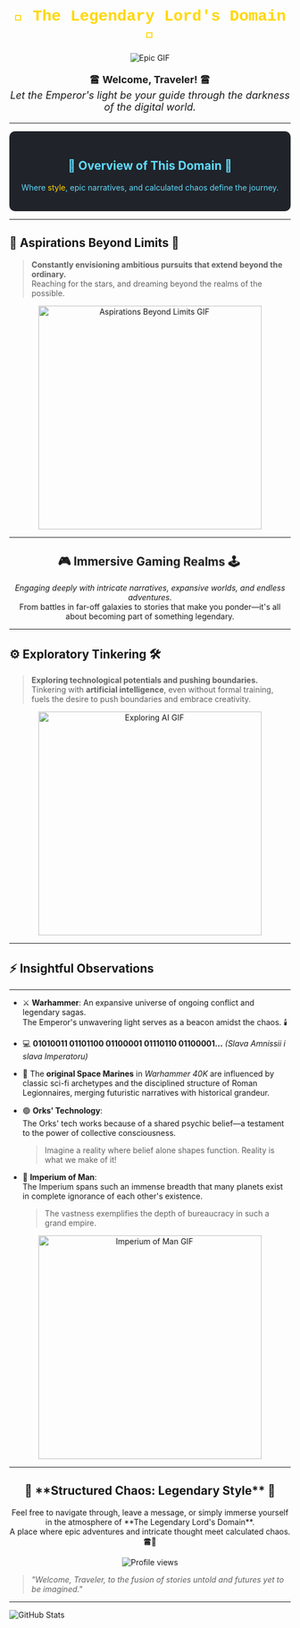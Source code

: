 <h1 align="center" style="color: #FFD700; font-family: 'Courier New', monospace;">
  👑 The Legendary Lord's Domain 👑
</h1>

<p align="center">
  <img src="https://media.giphy.com/media/QHE5gWI0QjqF2/giphy.gif" alt="Epic GIF">
</p>

<p align="center" style="font-size: 18px;">
  🖀 <strong>Welcome, Traveler!</strong> 🖀<br>
  <em>Let the Emperor's light be your guide through the darkness of the digital world.</em>
</p>

---

<div align="center" style="padding: 20px; background-color: #20232a; color: #61dafb; border-radius: 10px;">
  <h2>🌌 Overview of This Domain 🌌</h2>
  <p>Where <span style="animation: flash 2s infinite alternate;">style</span>, epic <span style="animation: pulse 3s infinite;">narratives</span>, and calculated chaos define the journey.</p>
</div>

<style>
  @keyframes flash {
    0% { color: #FFD700; }
    100% { color: #FF4500; }
  }
  @keyframes pulse {
    0% { transform: scale(1); }
    50% { transform: scale(1.1); }
    100% { transform: scale(1); }
  }
</style>

---

## 💭 **Aspirations Beyond Limits** 💫
> **Constantly envisioning ambitious pursuits that extend beyond the ordinary.**  
> Reaching for the stars, and dreaming beyond the realms of the possible.

<p align="center">
  <img src="https://media.giphy.com/media/3o7abldj0b3rxrZUxW/giphy.gif" alt="Aspirations Beyond Limits GIF" width="400">
</p>

---

<h2 align="center" style="animation: shake 0.5s infinite;">🎮 Immersive Gaming Realms 🕹️</h2>
<p align="center">
  <em>Engaging deeply with intricate narratives, expansive worlds, and endless adventures.</em><br>
  From battles in far-off galaxies to stories that make you ponder—it's all about becoming part of something legendary.
</p>

<style>
  @keyframes shake {
    0% { transform: translate(1px, 1px) rotate(0deg); }
    10% { transform: translate(-1px, -2px) rotate(-1deg); }
    20% { transform: translate(-3px, 0px) rotate(1deg); }
    30% { transform: translate(3px, 2px) rotate(0deg); }
    40% { transform: translate(1px, -1px) rotate(1deg); }
    50% { transform: translate(-1px, 2px) rotate(-1deg); }
    60% { transform: translate(-3px, 1px) rotate(0deg); }
    70% { transform: translate(3px, 1px) rotate(-1deg); }
    80% { transform: translate(-1px, -1px) rotate(1deg); }
    90% { transform: translate(1px, 2px) rotate(0deg); }
    100% { transform: translate(1px, -2px) rotate(-1deg); }
  }
</style>

---

## ⚙️ **Exploratory Tinkering** 🛠️
> **Exploring technological potentials and pushing boundaries.**  
> Tinkering with **artificial intelligence**, even without formal training, fuels the desire to push boundaries and embrace creativity.

<p align="center">
  <img src="https://media.giphy.com/media/8lQyyys3SGBoUUxrUp/giphy.gif" alt="Exploring AI GIF" width="400">
</p>

---

## ⚡ **Insightful Observations**

---

- ⚔️ **Warhammer**: An expansive universe of ongoing conflict and legendary sagas.  
  The Emperor's unwavering light serves as a beacon amidst the chaos. 🕯️

- 💻 **01010011 01101100 01100001 01110110 01100001...** *(Slava Amnissii i slava Imperatoru)*

- 🦾 The **original Space Marines** in *Warhammer 40K* are influenced by classic sci-fi archetypes and the disciplined structure of Roman Legionnaires, merging futuristic narratives with historical grandeur.

- 🟢 **Orks' Technology**:  
  The Orks' tech works because of a shared psychic belief—a testament to the power of collective consciousness.  
  > Imagine a reality where belief alone shapes function. Reality is what we make of it!

- 🌌 **Imperium of Man**:  
  The Imperium spans such an immense breadth that many planets exist in complete ignorance of each other's existence.  
  > The vastness exemplifies the depth of bureaucracy in such a grand empire.

<p align="center">
  <img src="https://media.giphy.com/media/26ufdipQqU2lhNA4g/giphy.gif" alt="Imperium of Man GIF" width="400">
</p>

---

<h2 align="center">🎉 **Structured Chaos: Legendary Style** 🎉</h2>
<p align="center">
  Feel free to navigate through, leave a message, or simply immerse yourself in the atmosphere of **The Legendary Lord's Domain**.<br>
  A place where epic adventures and intricate thought meet calculated chaos. 🖀👑
</p>

<p align="center">
  <img src="https://komarev.com/ghpvc/?username=your_username&style=flat-square&color=blue" alt="Profile views">
</p>

> *"Welcome, Traveler, to the fusion of stories untold and futures yet to be imagined."*

---

![GitHub Stats](https://github-readme-stats.vercel.app/api?username=your_username&show_icons=true&theme=radical)

